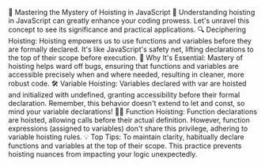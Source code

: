 🚀 Mastering the Mystery of Hoisting in JavaScript 🚀
Understanding hoisting in JavaScript can greatly enhance your coding prowess. Let's unravel this concept to see its significance and practical applications.
🔍 Deciphering Hoisting: Hoisting empowers us to use functions and variables before they are formally declared. It's like JavaScript's safety net, lifting declarations to the top of their scope before execution.
🎯 Why It's Essential: Mastery of hoisting helps ward off bugs, ensuring that functions and variables are accessible precisely when and where needed, resulting in cleaner, more robust code.
🛠 Variable Hoisting: Variables declared with var are hoisted and initialized with undefined, granting accessibility before their formal declaration. Remember, this behavior doesn't extend to let and const, so mind your variable declarations!
👨‍💻 Function Hoisting: Function declarations are hoisted, allowing calls before their actual definition. However, function expressions (assigned to variables) don't share this privilege, adhering to variable hoisting rules.
💡 Top Tips: To maintain clarity, habitually declare functions and variables at the top of their scope. This practice prevents hoisting nuances from impacting your logic unexpectedly.

